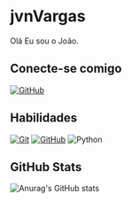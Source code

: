 # jvnVargas
Olá Eu sou o João.

## Conecte-se comigo 
[![GitHub](https://img.shields.io/badge/GitHub-000?style=for-the-badge&logo=github&logoColor=3780D8)](https://github.com/jvnVargas) 

## Habilidades
[![Git](https://img.shields.io/badge/Git-000?style=for-the-badge&logo=git&logoColor=E94D5F)](https://git-scm.com/doc) 
[![GitHub](https://img.shields.io/badge/GitHub-000?style=for-the-badge&logo=github&logoColor=30A3DC)](https://github.com/) 
![Python](https://img.shields.io/badge/Python-000?style=for-the-badge&logo=python)

## GitHub Stats
![Anurag's GitHub stats](https://github-readme-stats.vercel.app/api?username=anuraghazra&show_icons=true&hide=contribs,prs&cache_seconds=86400&theme=moltack)
